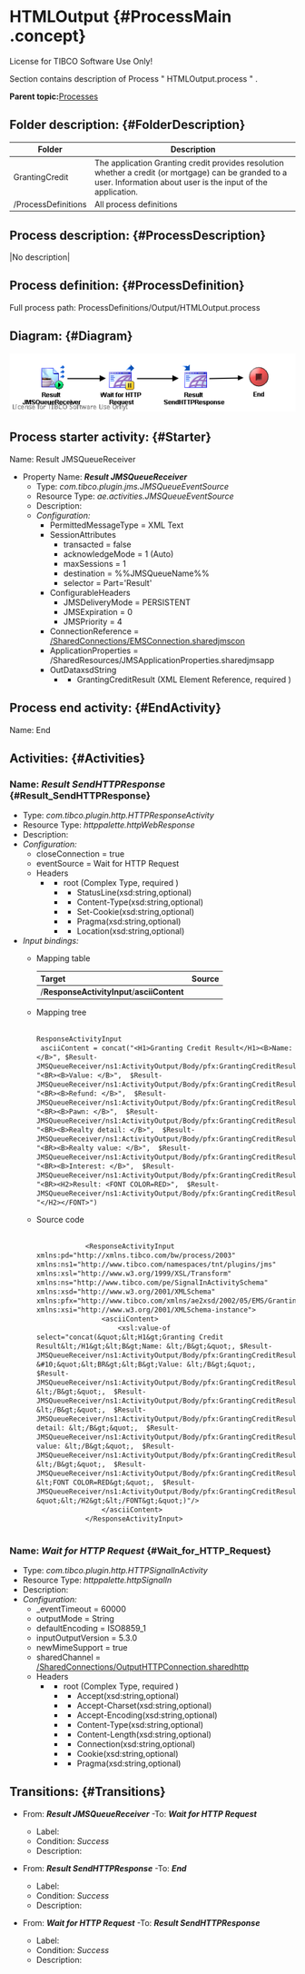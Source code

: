 # HTMLOutput {#ProcessMain .concept}

License for TIBCO Software Use Only!

Section contains description of Process " HTMLOutput.process " .

**Parent topic:**[Processes](../../../../projects/GrantingCredit/common/process.md)

## Folder description: {#FolderDescription}

|Folder|Description|
|------|-----------|
|GrantingCredit|The application Granting credit provides resolution whether a credit \(or mortgage\) can be granded to a user. Information about user is the input of the application.|
|/ProcessDefinitions|All process definitions|

## Process description: {#ProcessDescription}

|No description|

## Process definition: {#ProcessDefinition}

Full process path: ProcessDefinitions/Output/HTMLOutput.process

## Diagram: {#Diagram}

![](HTMLOutput.process.png)

## Process starter activity: {#Starter}

Name: Result JMSQueueReceiver

-   Property Name: ***Result JMSQueueReceiver***
    -   Type: *com.tibco.plugin.jms.JMSQueueEventSource*
    -   Resource Type: *ae.activities.JMSQueueEventSource*
    -   Description:
    -   *Configuration:*
        -   PermittedMessageType = XML Text
        -   SessionAttributes
            -   transacted = false
            -   acknowledgeMode = 1 \(Auto\)
            -   maxSessions = 1
            -   destination = %%JMSQueueName%%
            -   selector = Part='Result'
        -   ConfigurableHeaders
            -   JMSDeliveryMode = PERSISTENT
            -   JMSExpiration = 0
            -   JMSPriority = 4
        -   ConnectionReference = [/SharedConnections/EMSConnection.sharedjmscon](../../SharedConnections/EMSConnection.sharedjmscon.md)
        -   ApplicationProperties = /SharedResources/JMSApplicationProperties.sharedjmsapp
        -   OutDataxsdString
            -   - GrantingCreditResult \(XML Element Reference, required \)

## Process end activity: {#EndActivity}

Name: End

## Activities: {#Activities}

### Name: ***Result SendHTTPResponse*** {#Result_SendHTTPResponse}

-   Type: *com.tibco.plugin.http.HTTPResponseActivity*
-   Resource Type: *httppalette.httpWebResponse*
-   Description:
-   *Configuration:*
    -   closeConnection = true
    -   eventSource = Wait for HTTP Request
    -   Headers
        -   + root \(Complex Type, required \)
            -   - StatusLine\(xsd:string,optional\)
            -   - Content-Type\(xsd:string,optional\)
            -   - Set-Cookie\(xsd:string,optional\)
            -   - Pragma\(xsd:string,optional\)
            -   - Location\(xsd:string,optional\)
-   *Input bindings:*
    -   Mapping table

        |Target|Source|
        |------|------|
        |/**ResponseActivityInput**/**asciiContent**| |

    -   Mapping tree

        ```
        
        ResponseActivityInput
         asciiContent = concat("<H1>Granting Credit Result</H1><B>Name: </B>", $Result-JMSQueueReceiver/ns1:ActivityOutput/Body/pfx:GrantingCreditResult/Name, 
        "<BR><B>Value: </B>",  $Result-JMSQueueReceiver/ns1:ActivityOutput/Body/pfx:GrantingCreditResult/Value,
        "<BR><B>Refund: </B>",  $Result-JMSQueueReceiver/ns1:ActivityOutput/Body/pfx:GrantingCreditResult/Refund,
        "<BR><B>Pawn: </B>",  $Result-JMSQueueReceiver/ns1:ActivityOutput/Body/pfx:GrantingCreditResult/Pawn,
        "<BR><B>Realty detail: </B>",  $Result-JMSQueueReceiver/ns1:ActivityOutput/Body/pfx:GrantingCreditResult/RealtyDetail,
        "<BR><B>Realty value: </B>",  $Result-JMSQueueReceiver/ns1:ActivityOutput/Body/pfx:GrantingCreditResult/RealtyValue,
        "<BR><B>Interest: </B>",  $Result-JMSQueueReceiver/ns1:ActivityOutput/Body/pfx:GrantingCreditResult/Interest,
        "<BR><H2>Result: <FONT COLOR=RED>",  $Result-JMSQueueReceiver/ns1:ActivityOutput/Body/pfx:GrantingCreditResult/State, "</H2></FONT>")
        ```

    -   Source code

        ```
        
                    <ResponseActivityInput xmlns:pd="http://xmlns.tibco.com/bw/process/2003" xmlns:ns1="http://www.tibco.com/namespaces/tnt/plugins/jms" xmlns:xsl="http://www.w3.org/1999/XSL/Transform" xmlns:ns="http://www.tibco.com/pe/SignalInActivitySchema" xmlns:xsd="http://www.w3.org/2001/XMLSchema" xmlns:pfx="http://www.tibco.com/xmlns/ae2xsd/2002/05/EMS/GrantingCreditAESchema" xmlns:xsi="http://www.w3.org/2001/XMLSchema-instance">
                        <asciiContent>
                            <xsl:value-of select="concat(&quot;&lt;H1&gt;Granting Credit Result&lt;/H1&gt;&lt;B&gt;Name: &lt;/B&gt;&quot;, $Result-JMSQueueReceiver/ns1:ActivityOutput/Body/pfx:GrantingCreditResult/Name, &#10;&quot;&lt;BR&gt;&lt;B&gt;Value: &lt;/B&gt;&quot;,  $Result-JMSQueueReceiver/ns1:ActivityOutput/Body/pfx:GrantingCreditResult/Value,&#10;&quot;&lt;BR&gt;&lt;B&gt;Refund: &lt;/B&gt;&quot;,  $Result-JMSQueueReceiver/ns1:ActivityOutput/Body/pfx:GrantingCreditResult/Refund,&#10;&quot;&lt;BR&gt;&lt;B&gt;Pawn: &lt;/B&gt;&quot;,  $Result-JMSQueueReceiver/ns1:ActivityOutput/Body/pfx:GrantingCreditResult/Pawn,&#10;&quot;&lt;BR&gt;&lt;B&gt;Realty detail: &lt;/B&gt;&quot;,  $Result-JMSQueueReceiver/ns1:ActivityOutput/Body/pfx:GrantingCreditResult/RealtyDetail,&#10;&quot;&lt;BR&gt;&lt;B&gt;Realty value: &lt;/B&gt;&quot;,  $Result-JMSQueueReceiver/ns1:ActivityOutput/Body/pfx:GrantingCreditResult/RealtyValue,&#10;&quot;&lt;BR&gt;&lt;B&gt;Interest: &lt;/B&gt;&quot;,  $Result-JMSQueueReceiver/ns1:ActivityOutput/Body/pfx:GrantingCreditResult/Interest,&#10;&quot;&lt;BR&gt;&lt;H2&gt;Result: &lt;FONT COLOR=RED&gt;&quot;,  $Result-JMSQueueReceiver/ns1:ActivityOutput/Body/pfx:GrantingCreditResult/State, &quot;&lt;/H2&gt;&lt;/FONT&gt;&quot;)"/>
                        </asciiContent>
                    </ResponseActivityInput>
                
        ```


### Name: ***Wait for HTTP Request*** {#Wait_for_HTTP_Request}

-   Type: *com.tibco.plugin.http.HTTPSignalInActivity*
-   Resource Type: *httppalette.httpSignalIn*
-   Description:
-   *Configuration:*
    -   \_eventTimeout = 60000
    -   outputMode = String
    -   defaultEncoding = ISO8859\_1
    -   inputOutputVersion = 5.3.0
    -   newMimeSupport = true
    -   sharedChannel = [/SharedConnections/OutputHTTPConnection.sharedhttp](../../SharedConnections/OutputHTTPConnection.sharedhttp.md)
    -   Headers
        -   + root \(Complex Type, required \)
            -   - Accept\(xsd:string,optional\)
            -   - Accept-Charset\(xsd:string,optional\)
            -   - Accept-Encoding\(xsd:string,optional\)
            -   - Content-Type\(xsd:string,optional\)
            -   - Content-Length\(xsd:string,optional\)
            -   - Connection\(xsd:string,optional\)
            -   - Cookie\(xsd:string,optional\)
            -   - Pragma\(xsd:string,optional\)

## Transitions: {#Transitions}

-   From: ***Result JMSQueueReceiver*** -To: ***Wait for HTTP Request***
    -   Label:
    -   Condition: *Success*
    -   Description:

-   From: ***Result SendHTTPResponse*** -To: ***End***
    -   Label:
    -   Condition: *Success*
    -   Description:

-   From: ***Wait for HTTP Request*** -To: ***Result SendHTTPResponse***
    -   Label:
    -   Condition: *Success*
    -   Description:

